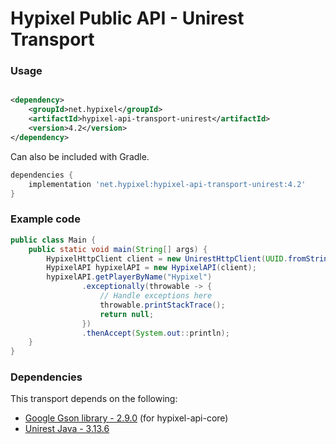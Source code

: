Hypixel Public API - Unirest Transport
======

### Usage

```xml

<dependency>
    <groupId>net.hypixel</groupId>
    <artifactId>hypixel-api-transport-unirest</artifactId>
    <version>4.2</version>
</dependency>
```

Can also be included with Gradle.

```gradle
dependencies {
    implementation 'net.hypixel:hypixel-api-transport-unirest:4.2'
}
```

### Example code

```java
public class Main {
    public static void main(String[] args) {
        HypixelHttpClient client = new UnirestHttpClient(UUID.fromString("your-api-key-here"));
        HypixelAPI hypixelAPI = new HypixelAPI(client);
        hypixelAPI.getPlayerByName("Hypixel")
                .exceptionally(throwable -> {
                    // Handle exceptions here
                    throwable.printStackTrace();
                    return null;
                })
                .thenAccept(System.out::println);
    }
}
```

### Dependencies

This transport depends on the following:

* [Google Gson library - 2.9.0](https://mvnrepository.com/artifact/com.google.code.gson/gson) (for hypixel-api-core)
* [Unirest Java - 3.13.6](https://mvnrepository.com/artifact/com.konghq/unirest-java)